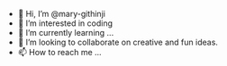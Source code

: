 - 👋 Hi, I’m @mary-githinji
- 👀 I’m interested in coding
- 🌱 I’m currently learning ...
- 💞️ I’m looking to collaborate on creative and fun ideas.
- 📫 How to reach me ...

<!---
mary-githinji/mary-githinji is a ✨ special ✨ repository because its `README.md` (this file) appears on your GitHub profile.
You can click the Preview link to take a look at your changes.
--->

